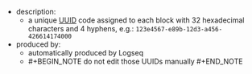 - description:
	- a unique [UUID](https://en.wikipedia.org/wiki/Universally_unique_identifier) code assigned to each block with 32 hexadecimal characters and 4 hyphens, e.g.: `123e4567-e89b-12d3-a456-426614174000`
- produced by:
	- automatically produced by Logseq
	- #+BEGIN_NOTE
	  do not edit those UUIDs manually
	  #+END_NOTE